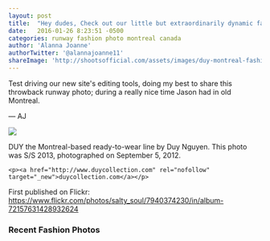 ```yaml
---
layout: post
title:  "Hey dudes, Check out our little but extraordinarily dynamic fashion website. Maria, Jason, and I (Alanna) say hi!"
date:   2016-01-26 8:23:51 -0500
categories: runway fashion photo montreal canada
author: 'Alanna Joanne'
authorTwitter: '@alannajoanne11'
shareImage: 'http://shootsofficial.com/assets/images/duy-montreal-fashion-week-jasonhargrove.jpg'
---
```


<p>Test driving our new site's editing tools, doing my best to share this throwback runway photo; during a really nice time Jason had in old Montreal.</p>

<p>&mdash; AJ</p>

<a href="/runway/fashion/photo/montreal/canada/2016/01/26/montreal-fashion-week.html">
	<img src="{{ page.shareImage }}">
</a>

<!--more-->

<div class="poem">
	<p>DUY the Montreal-based ready-to-wear line by Duy Nguyen. This photo was S/S 2013, photographed on September 5, 2012.</p>

	<p><a href="http://www.duycollection.com" rel="nofollow" target="_new">duycollection.com</a></p>
</div>

<div class="published-twitter">
	<p>First published on Flickr:<br><a href="https://www.flickr.com/photos/salty_soul/7940374230/in/album-72157631428932624" target="_new">https://www.flickr.com/photos/salty_soul/7940374230/in/album-72157631428932624</a></p>
</div>

<h3>Recent Fashion Photos</h3>

<style type="text/css"> 
	.flickr_badge_image {
		margin: 0px; display: inline;
	}
	.flickr_badge_image img {
		border: none !important; margin: 2px;
	}
	#flickr_badge_wrapper {
		width: 100%; text-align: left;
	}
</style>

<div id="flickr_badge_wrapper">
	<script type="text/javascript" src="http://www.flickr.com/badge_code.gne?count=25&display=random&size=square&nsid=134797126@N06&raw=1"></script>
</div>
